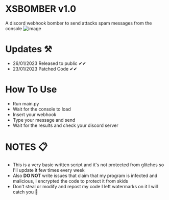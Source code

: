 # XSBOMBER v1.0

A discord webhook bomber to send attacks spam messages from the console
![image](https://user-images.githubusercontent.com/123257732/215266570-81544846-7c5a-4359-8ad9-3561d475b3db.png)

# Updates ⚒
- 26/01/2023 Released to public ✔✔
- 23/01/2023 Patched Code ✔✔
# How To Use 
- Run main.py
- Wait for the console to load
- Insert your webhook
- Type your message and send
- Wait for the results and check your discord server


# NOTES 📋
- This is a very basic written script and it's not protected from glitches so I'll update it few times every week
- Also **DO NOT** write issues that claim that my program is infected and malicious, I encrypted the code to protect it from skids
- Don't steal or modify and repost my code I left watermarks on it I will catch you 🎯 


